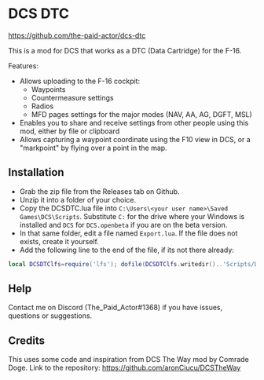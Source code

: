 # DCS DTC

https://github.com/the-paid-actor/dcs-dtc

This is a mod for DCS that works as a DTC (Data Cartridge) for the F-16.

Features:

- Allows uploading to the F-16 cockpit:
  - Waypoints
  - Countermeasure settings
  - Radios
  - MFD pages settings for the major modes (NAV, AA, AG, DGFT, MSL)
- Enables you to share and receive settings from other people using this mod, either by file or clipboard
- Allows capturing a waypoint coordinate using the F10 view in DCS, or a "markpoint" by flying over a point in the map.

## Installation

- Grab the zip file from the Releases tab on Github.
- Unzip it into a folder of your choice.
- Copy the DCSDTC.lua file into `C:\Users\<your user name>\Saved Games\DCS\Scripts`. Substitute `C:` for the drive 
  where your Windows is installed and `DCS` for `DCS.openbeta` if you are on the beta version.
- In that same folder, edit a file named `Export.lua`. If the file does not exists, create it yourself.
- Add the following line to the end of the file, if its not there already:

```lua
local DCSDTClfs=require('lfs'); dofile(DCSDTClfs.writedir()..'Scripts/DCSDTC.lua')
```

## Help

Contact me on Discord (The_Paid_Actor#1368) if you have issues, questions or suggestions.

## Credits

This uses some code and inspiration from DCS The Way mod by Comrade Doge. Link to the repository:
https://github.com/aronCiucu/DCSTheWay
